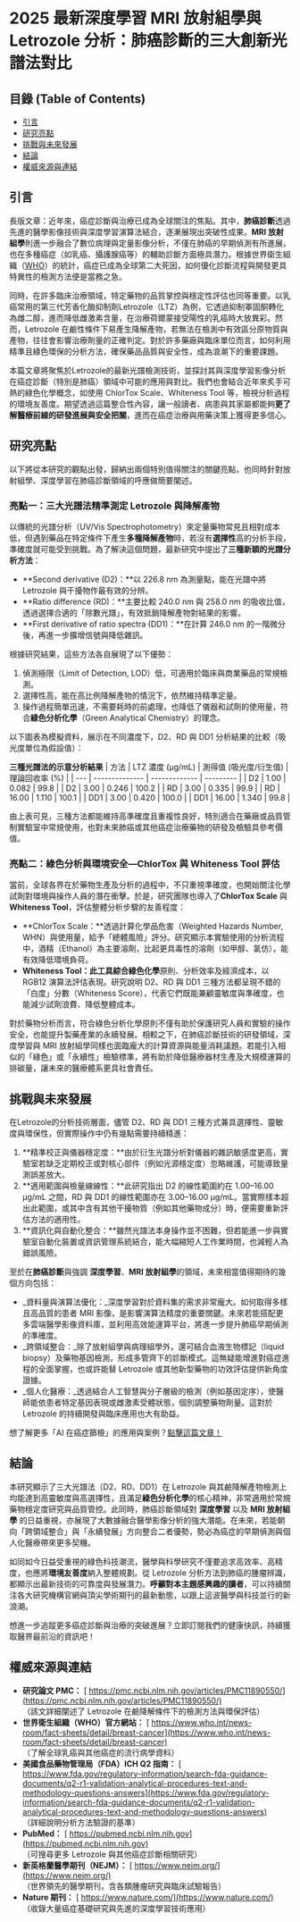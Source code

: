 # 2025 最新深度學習 MRI 放射組學與 Letrozole 分析：肺癌診斷的三大創新光譜法對比

## 目錄 (Table of Contents)

* [引言](#sec1)
* [研究亮點](#sec2)
* [挑戰與未來發展](#sec3)
* [結論](#sec4)
* [權威來源與連結](#sec5)

## 引言

長版文章：近年來，癌症診斷與治療已成為全球關注的焦點。其中，**肺癌診斷**透過先進的醫學影像技術與深度學習演算法結合，逐漸展現出突破性成果。**MRI 放射組學**則進一步融合了數位病理與定量影像分析，不僅在肺癌的早期偵測有所進展，也在多種癌症（如乳癌、攝護腺癌等）的輔助診斷方面極具潛力。根據世界衛生組織（[WHO](https://www.who.int/)）的統計，癌症已成為全球第二大死因，如何優化診斷流程與開發更具特異性的檢測方法便是當務之急。

同時，在許多臨床治療領域，特定藥物的品質掌控與穩定性評估也同等重要。以乳癌常用的第三代芳香化酶抑制劑Letrozole（LTZ）為例，它透過抑制睪固酮轉化為雌二醇，進而降低雌激素含量，在治療荷爾蒙接受陽性的乳癌時大放異彩。然而，Letrozole 在鹼性條件下易產生降解產物，若無法在檢測中有效區分原物質與產物，往往會影響治療劑量的正確判定。對於許多藥廠與臨床單位而言，如何利用精準且綠色環保的分析方法，確保藥品品質與安全性，成為浪潮下的重要課題。

本篇文章將聚焦於Letrozole的最新光譜檢測技術，並探討其與深度學習影像分析在癌症診斷（特別是肺癌）領域中可能的應用與對比。我們也會結合近年來炙手可熱的綠色化學概念，如使用 ChlorTox Scale、Whiteness Tool 等，檢視分析過程的環境友善度。期望透過這篇整合性內容，讓一般讀者、病患與其家屬都能夠**更了解醫療前線的研發進展與安全把關**，進而在癌症治療與用藥決策上獲得更多信心。

## 研究亮點

以下將從本研究的觀點出發，歸納出兩個特別值得關注的關鍵亮點，也同時針對放射組學、深度學習在肺癌診斷領域的呼應做簡要闡述。

### 亮點一：三大光譜法精準測定 Letrozole 與降解產物

以傳統的光譜分析（UV/Vis Spectrophotometry）來定量藥物常見且相對成本低，但遇到藥品在特定條件下產生**多種降解產物**時，若沒有**選擇性**高的分析手段，準確度就可能受到挑戰。為了解決這個問題，最新研究中提出了**三種新穎的光譜分析方法**：

* **Second derivative (D2)：**以 226.8 nm 為測量點，能在光譜中將 Letrozole 與干擾物作最有效的分辨。
* **Ratio difference (RD)：**主要比較 240.0 nm 與 258.0 nm 的吸收比值，透過選擇合適的「除數光譜」，有效抵銷降解產物對結果的影響。
* **First derivative of ratio spectra (DD1)：**在計算 246.0 nm 的一階微分後，再進一步擴增信號與降低雜訊。

根據研究結果，這些方法各自展現了以下優勢：

1. 偵測極限（Limit of Detection, LOD）低，可適用於臨床與商業藥品的常規檢測。
2. 選擇性高，能在高比例降解產物的情況下，依然維持精準定量。
3. 操作過程簡單迅速，不需要耗時的前處理，也降低了儀器和試劑的使用量，符合**綠色分析化學**（Green Analytical Chemistry）的理念。

以下圖表為模擬資料，展示在不同濃度下，D2、RD 與 DD1 分析結果的比較（吸光度單位為假設值）：

__三種光譜法的示意分析結果__
| 方法  | LTZ 濃度 (μg/mL) | 測得值 (吸光度/衍生值) | 理論回收率 (%) |
| --- | -------------- | ------------- | --------- |
| D2  | 1.00           | 0.082         | 99.8      |
| D2  | 3.00           | 0.246         | 100.2     |
| RD  | 3.00           | 0.335         | 99.9      |
| RD  | 16.00          | 1.110         | 100.1     |
| DD1 | 3.00           | 0.420         | 100.0     |
| DD1 | 16.00          | 1.340         | 99.8      |

由上表可見，三種方法都能維持高準確度且重複性良好，特別適合在藥廠或品質管制實驗室中常規使用，也對未來肺癌或其他癌症治療藥物的研發及檢驗具參考價值。

### 亮點二：綠色分析與環境安全—ChlorTox 與 Whiteness Tool 評估

當前，全球各界在於藥物生產及分析的過程中，不只重視準確度，也開始關注化學試劑對環境與操作人員的潛在衝擊。於是，研究團隊也導入了**ChlorTox Scale** 與 **Whiteness Tool**，評估整體分析步驟的友善程度：

* **ChlorTox Scale：**透過計算化學品危害（Weighted Hazards Number, WHN）與使用量，給予「總體風險」評分。研究顯示本實驗使用的分析流程中，酒精（Ethanol）為主要溶劑，比起更具毒性的溶劑（如甲醇、氯仿），能有效降低環境負荷。
* **Whiteness Tool：**此工具綜合**綠色化學**原則、分析效率及經濟成本，以RGB12 演算法評估表現。研究說明 D2、RD 與 DD1 三種方法都呈現不錯的「白度」分數（Whiteness Score），代表它們既能兼顧靈敏度與準確度，也能減少試劑浪費、降低整體成本。

對於藥物分析而言，符合綠色分析化學原則不僅有助於保護研究人員和實驗的操作安全，也能提升製藥產業的永續發展。相較之下，在肺癌診斷技術的研發領域，深度學習與 MRI 放射組學同樣也面臨龐大的計算資源與能量消耗議題。若能引入相似的「綠色」或「永續性」檢驗標準，將有助於降低醫療器材生產及大規模運算的排碳量，讓未來的醫療體系更具社會責任。

## 挑戰與未來發展

在Letrozole的分析技術層面，儘管 D2、RD 與 DD1 三種方式兼具選擇性、靈敏度與環保性，但實際操作中仍有幾點需要持續精進：

1. **精準校正與儀器穩定度：**由於衍生光譜分析對儀器的雜訊敏感度更高，實驗室若缺乏定期校正或對核心部件（例如光源穩定度）忽略維護，可能導致量測誤差放大。
2. **適用範圍與檢量線線性：**此研究指出 D2 的線性範圍約在 1.00–16.00 μg/mL 之間，RD 與 DD1 的線性範圍亦在 3.00–16.00 μg/mL。當實際樣本超出此範圍，或其中含有其他干擾物質（例如其他藥物成分）時，便需要重新評估方法的適用性。
3. **資訊化與自動化整合：**雖然光譜法本身操作並不困難，但若能進一步與實驗室自動化裝置或資訊管理系統結合，能大幅縮短人工作業時間，也減輕人為錯誤風險。

至於在**肺癌診斷**與強調 **深度學習**、**MRI 放射組學**的領域，未來相當值得期待的幾個方向包括：

* _資料量與演算法優化：_深度學習對於資料集的需求非常龐大。如何取得多樣且高品質的患者 MRI 影像，是影響演算法精度的重要關鍵。未來若能搭配更多雲端醫學影像資料庫，並利用高效能運算平台，將進一步提升肺癌早期偵測的準確度。
* _跨領域整合：_除了放射組學與病理組學外，還可結合血液生物標記（liquid biopsy）及藥物基因檢測，形成多管齊下的診斷模式。這無疑能增進對癌症進程的全面掌握，也或許能替 Letrozole 或其他新型藥物的功效評估提供新角度證據。
* _個人化醫療：_透過結合人工智慧與分子層級的檢測（例如基因定序），使醫師能依患者特定基因表現或雌激素受體狀態，個別調整藥物劑量。這對於 Letrozole 的持續開發與臨床應用也大有助益。

想了解更多「AI 在癌症篩檢」的應用與案例？[點擊這篇文章！](https://yourinternalwebsite.com/AI-cancer-screening) 

## 結論

本研究顯示了三大光譜法（D2、RD、DD1）在 Letrozole 與其鹼降解產物檢測上均能達到高靈敏度與高選擇性，且滿足**綠色分析化學**的核心精神，非常適用於常規藥物穩定度研究與品質管控。此同時，肺癌診斷領域對 **深度學習** 以及 **MRI 放射組學** 的日益重視，亦展現了大數據融合醫學影像分析的強大潛能。在未來，若能朝向「跨領域整合」與「永續發展」方向整合二者優勢，勢必為癌症的早期偵測與個人化醫療帶來更多契機。

如同如今日益受重視的綠色科技潮流，醫學與科學研究不僅要追求高效率、高精度，也應將**環境友善度**納入整體規劃。從 Letrozole 分析方法到肺癌的腫瘤辨識，都顯示出最新技術的可靠度與發展潛力。**呼籲對本主題感興趣的讀者**，可以持續關注各大研究機構官網與頂尖學術期刊的最新動態，以跟上這波醫學與科技並行的新浪潮。

想進一步追蹤更多癌症診斷與治療的突破進展？立即訂閱我們的健康快訊，持續獲取醫界最前沿的資訊吧！

## 權威來源與連結

* **研究論文 PMC：** [ https://pmc.ncbi.nlm.nih.gov/articles/PMC11890550/](https://pmc.ncbi.nlm.nih.gov/articles/PMC11890550/)  
 （該文詳細闡述了 Letrozole 在鹼降解條件下的檢測方法與環保評估）
* **世界衛生組織（WHO）官方網站：** [ https://www.who.int/news-room/fact-sheets/detail/breast-cancer](https://www.who.int/news-room/fact-sheets/detail/breast-cancer)  
 （了解全球乳癌與其他癌症的流行病學資料）
* **美國食品藥物管理局（FDA）ICH Q2 指南：** [ https://www.fda.gov/regulatory-information/search-fda-guidance-documents/q2-r1-validation-analytical-procedures-text-and-methodology-questions-answers](https://www.fda.gov/regulatory-information/search-fda-guidance-documents/q2-r1-validation-analytical-procedures-text-and-methodology-questions-answers)  
 （詳細說明分析方法驗證的基準）
* **PubMed：** [ https://pubmed.ncbi.nlm.nih.gov](https://pubmed.ncbi.nlm.nih.gov)  
 （可搜尋更多 Letrozole 與其他癌症診斷相關研究）
* **新英格蘭醫學期刊（NEJM）：** [ https://www.nejm.org/](https://www.nejm.org/)  
 （世界領先的醫學期刊，含各類腫瘤研究與臨床試驗報告）
* **Nature 期刊：** [ https://www.nature.com/](https://www.nature.com/)  
 （收錄大量癌症基礎研究與先進的深度學習技術應用）
